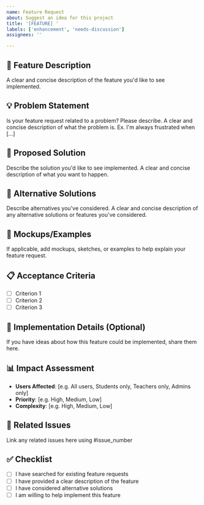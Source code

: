 ```yaml
---
name: Feature Request
about: Suggest an idea for this project
title: '[FEATURE] '
labels: ['enhancement', 'needs-discussion']
assignees: ''

---
```


## 🚀 Feature Description
A clear and concise description of the feature you'd like to see implemented.

## 💡 Problem Statement
Is your feature request related to a problem? Please describe.
A clear and concise description of what the problem is. Ex. I'm always frustrated when [...]

## 🎯 Proposed Solution
Describe the solution you'd like to see implemented.
A clear and concise description of what you want to happen.

## 🔄 Alternative Solutions
Describe alternatives you've considered.
A clear and concise description of any alternative solutions or features you've considered.

## 🎨 Mockups/Examples
If applicable, add mockups, sketches, or examples to help explain your feature request.

## 📋 Acceptance Criteria
- [ ] Criterion 1
- [ ] Criterion 2
- [ ] Criterion 3

## 🔧 Implementation Details (Optional)
If you have ideas about how this feature could be implemented, share them here.

## 📊 Impact Assessment
- **Users Affected**: [e.g. All users, Students only, Teachers only, Admins only]
- **Priority**: [e.g. High, Medium, Low]
- **Complexity**: [e.g. High, Medium, Low]

## 🔗 Related Issues
Link any related issues here using #issue_number

## ✅ Checklist
- [ ] I have searched for existing feature requests
- [ ] I have provided a clear description of the feature
- [ ] I have considered alternative solutions
- [ ] I am willing to help implement this feature